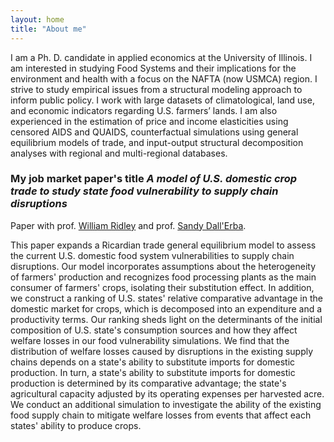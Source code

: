 ```yaml
---
layout: home
title: "About me"
---
```


I am a Ph. D. candidate in applied economics at the University of Illinois. I am interested in studying Food Systems and their implications for the environment and health with a focus on the NAFTA (now USMCA) region. I strive to study empirical issues from a structural modeling approach to inform public policy. I work with large datasets of climatological, land use, and economic indicators regarding U.S. farmers’ lands. I am also experienced in the estimation of price and income elasticities using censored AIDS and QUAIDS, counterfactual simulations using general equilibrium models of trade, and input-output structural decomposition analyses with regional and multi-regional databases.

### My job market paper's title *A model of U.S. domestic crop trade to study state food vulnerability to supply chain disruptions*

Paper with prof. [William Ridley](https://ace.illinois.edu/directory/wridley) and prof. [Sandy Dall'Erba](https://ace.illinois.edu/directory/dallerba).

This paper expands a Ricardian trade general equilibrium model to assess the current U.S. domestic food system vulnerabilities to supply chain disruptions. Our model incorporates assumptions about the heterogeneity of farmers' production and recognizes food processing plants as the main consumer of farmers' crops, isolating their substitution effect. In addition, we construct a ranking of U.S. states' relative comparative advantage in the domestic market for crops, which is decomposed into an expenditure and a productivity terms. Our ranking sheds light on the determinants of the initial composition of U.S. state's consumption sources and how they affect welfare losses in our food vulnerability simulations. We find that the distribution of welfare losses caused by disruptions in the existing supply chains depends on a state's ability to substitute imports for domestic production. In turn, a state's ability to substitute imports for domestic production is determined by its comparative advantage; the state's agricultural capacity adjusted by its operating expenses per harvested acre. We conduct an additional simulation to investigate the ability of the existing food supply chain to mitigate welfare losses from events that affect each states' ability to produce crops. 

